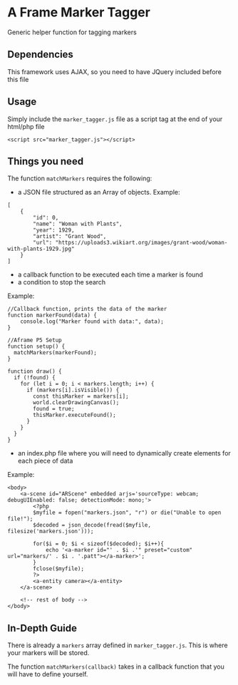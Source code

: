# A Frame Marker Tagger
Generic helper function for tagging markers

## Dependencies
This framework uses AJAX, so you need to have JQuery included before this file

## Usage
Simply include the `marker_tagger.js` file as a script tag at the end of your html/php file

```
<script src="marker_tagger.js"></script>
```

## Things you need
The function `matchMarkers` requires the following:

- a JSON file structured as an Array of objects. 
Example:

```
[
    {
        "id": 0,
        "name": "Woman with Plants",
        "year": 1929,
        "artist": "Grant Wood",
        "url": "https://uploads3.wikiart.org/images/grant-wood/woman-with-plants-1929.jpg"
    }
]
```

- a callback function to be executed each time a marker is found
- a condition to stop the search

Example:
```
//Callback function, prints the data of the marker
function markerFound(data) {
    console.log("Marker found with data:", data);
}

//Aframe P5 Setup
function setup() {
  matchMarkers(markerFound);
}

function draw() {
  if (!found) {
    for (let i = 0; i < markers.length; i++) {
      if (markers[i].isVisible()) {
        const thisMarker = markers[i];
        world.clearDrawingCanvas();
        found = true;
        thisMarker.executeFound();
      }
    }
  }
}
```
- an index.php file where you will need to dynamically create <a-marker> elements for each piece of data

Example:
```
<body>
    <a-scene id="ARScene" embedded arjs='sourceType: webcam; debugUIEnabled: false; detectionMode: mono;'>
        <?php
		$myfile = fopen("markers.json", "r") or die("Unable to open file!");
		$decoded = json_decode(fread($myfile, filesize('markers.json')));

		for($i = 0; $i < sizeof($decoded); $i++){
			echo '<a-marker id="' . $i .'" preset="custom" url="markers/' . $i . '.patt"></a-marker>';
		}
		fclose($myfile);
		?>
        <a-entity camera></a-entity>
    </a-scene>
    
    <!-- rest of body -->
</body>
```

## In-Depth Guide

There is already a `markers` array defined in `marker_tagger.js`. This is where your markers will be stored. 

The function `matchMarkers(callback)` takes in a callback function that you will have to define yourself.
